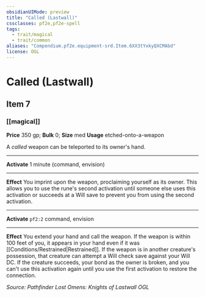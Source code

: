 ```yaml
---
obsidianUIMode: preview
title: "Called (Lastwall)"
cssclasses: pf2e,pf2e-spell
tags:
  - trait/magical
  - trait/common
aliases: "Compendium.pf2e.equipment-srd.Item.6XX3tYxkyQXCMAbd"
license: OGL
---
```

# Called (Lastwall)
## Item 7
### [[magical]]


**Price** 350 gp; 
**Bulk** 0; **Size** med
**Usage** etched-onto-a-weapon

A _called_ weapon can be teleported to its owner's hand.

* * *

**Activate** 1 minute (command, envision)

* * *

**Effect** You imprint upon the weapon, proclaiming yourself as its owner. This allows you to use the rune's second activation until someone else uses this activation or succeeds at a Will save to prevent you from using the second activation.

* * *

**Activate** `pf2:2` command, envision

* * *

**Effect** You extend your hand and call the weapon. If the weapon is within 100 feet of you, it appears in your hand even if it was [[Conditions/Restrained|Restrained]]. If the weapon is in another creature's possession, that creature can attempt a Will check save against your Will DC. If the creature succeeds, your bond as the owner is broken, and you can't use this activation again until you use the first activation to restore the connection.

*Source: Pathfinder Lost Omens: Knights of Lastwall*
*OGL*